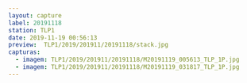```yaml
---
layout: capture
label: 20191118
station: TLP1
date: 2019-11-19 00:56:13
preview:  TLP1/2019/201911/20191118/stack.jpg
capturas:
  - imagem: TLP1/2019/201911/20191118/M20191119_005613_TLP_1P.jpg
  - imagem: TLP1/2019/201911/20191118/M20191119_031817_TLP_1P.jpg
---
```

